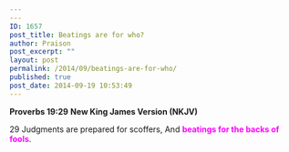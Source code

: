 ```yaml
---
---
ID: 1657
post_title: Beatings are for who?
author: Praison
post_excerpt: ""
layout: post
permalink: /2014/09/beatings-are-for-who/
published: true
post_date: 2014-09-19 10:53:49
---
```

<strong>Proverbs 19:29</strong>
<strong> New King James Version (NKJV)</strong>

29 Judgments are prepared for scoffers,
And <span style="color: #ff00ff;"><strong>beatings for the backs of fools</strong></span>.